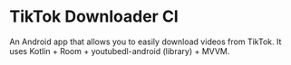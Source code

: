 # TikTok Downloader CI

An Android app that allows you to easily download videos from TikTok.
It uses Kotlin + Room + youtubedl-android (library) + MVVM.
